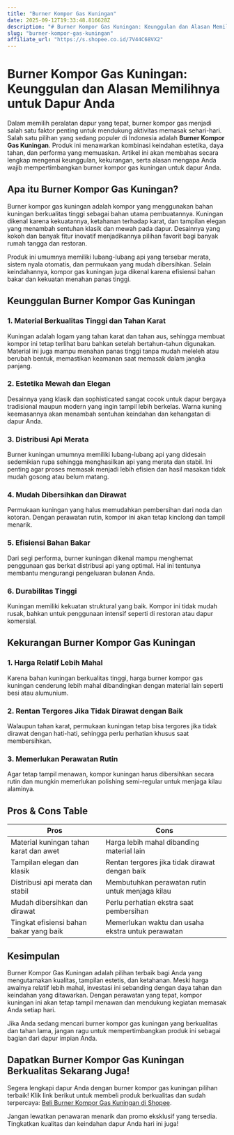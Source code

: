 ```yaml
---
title: "Burner Kompor Gas Kuningan"
date: 2025-09-12T19:33:48.816628Z
description: "# Burner Kompor Gas Kuningan: Keunggulan dan Alasan Memilihnya untuk Dapur Anda..."
slug: "burner-kompor-gas-kuningan"
affiliate_url: "https://s.shopee.co.id/7V44C68VX2"
---
```

# Burner Kompor Gas Kuningan: Keunggulan dan Alasan Memilihnya untuk Dapur Anda

Dalam memilih peralatan dapur yang tepat, burner kompor gas menjadi salah satu faktor penting untuk mendukung aktivitas memasak sehari-hari. Salah satu pilihan yang sedang populer di Indonesia adalah **Burner Kompor Gas Kuningan**. Produk ini menawarkan kombinasi keindahan estetika, daya tahan, dan performa yang memuaskan. Artikel ini akan membahas secara lengkap mengenai keunggulan, kekurangan, serta alasan mengapa Anda wajib mempertimbangkan burner kompor gas kuningan untuk dapur Anda.

## Apa itu Burner Kompor Gas Kuningan?

Burner kompor gas kuningan adalah kompor yang menggunakan bahan kuningan berkualitas tinggi sebagai bahan utama pembuatannya. Kuningan dikenal karena kekuatannya, ketahanan terhadap karat, dan tampilan elegan yang menambah sentuhan klasik dan mewah pada dapur. Desainnya yang kokoh dan banyak fitur inovatif menjadikannya pilihan favorit bagi banyak rumah tangga dan restoran.

Produk ini umumnya memiliki lubang-lubang api yang tersebar merata, sistem nyala otomatis, dan permukaan yang mudah dibersihkan. Selain keindahannya, kompor gas kuningan juga dikenal karena efisiensi bahan bakar dan kekuatan menahan panas tinggi.

## Keunggulan Burner Kompor Gas Kuningan

### 1. Material Berkualitas Tinggi dan Tahan Karat

Kuningan adalah logam yang tahan karat dan tahan aus, sehingga membuat kompor ini tetap terlihat baru bahkan setelah bertahun-tahun digunakan. Material ini juga mampu menahan panas tinggi tanpa mudah meleleh atau berubah bentuk, memastikan keamanan saat memasak dalam jangka panjang.

### 2. Estetika Mewah dan Elegan

Desainnya yang klasik dan sophisticated sangat cocok untuk dapur bergaya tradisional maupun modern yang ingin tampil lebih berkelas. Warna kuning keemasannya akan menambah sentuhan keindahan dan kehangatan di dapur Anda.

### 3. Distribusi Api Merata

Burner kuningan umumnya memiliki lubang-lubang api yang didesain sedemikian rupa sehingga menghasilkan api yang merata dan stabil. Ini penting agar proses memasak menjadi lebih efisien dan hasil masakan tidak mudah gosong atau belum matang.

### 4. Mudah Dibersihkan dan Dirawat

Permukaan kuningan yang halus memudahkan pembersihan dari noda dan kotoran. Dengan perawatan rutin, kompor ini akan tetap kinclong dan tampil menarik.

### 5. Efisiensi Bahan Bakar

Dari segi performa, burner kuningan dikenal mampu menghemat penggunaan gas berkat distribusi api yang optimal. Hal ini tentunya membantu mengurangi pengeluaran bulanan Anda.

### 6. Durabilitas Tinggi

Kuningan memiliki kekuatan struktural yang baik. Kompor ini tidak mudah rusak, bahkan untuk penggunaan intensif seperti di restoran atau dapur komersial.

## Kekurangan Burner Kompor Gas Kuningan

### 1. Harga Relatif Lebih Mahal

Karena bahan kuningan berkualitas tinggi, harga burner kompor gas kuningan cenderung lebih mahal dibandingkan dengan material lain seperti besi atau alumunium.

### 2. Rentan Tergores Jika Tidak Dirawat dengan Baik

Walaupun tahan karat, permukaan kuningan tetap bisa tergores jika tidak dirawat dengan hati-hati, sehingga perlu perhatian khusus saat membersihkan.

### 3. Memerlukan Perawatan Rutin

Agar tetap tampil menawan, kompor kuningan harus dibersihkan secara rutin dan mungkin memerlukan polishing semi-regular untuk menjaga kilau alaminya.

## Pros & Cons Table

| Pros                                              | Cons                                              |
|---------------------------------------------------|---------------------------------------------------|
| Material kuningan tahan karat dan awet           | Harga lebih mahal dibanding material lain       |
| Tampilan elegan dan klasik                       | Rentan tergores jika tidak dirawat dengan baik |
| Distribusi api merata dan stabil                  | Membutuhkan perawatan rutin untuk menjaga kilau |
| Mudah dibersihkan dan dirawat                     | Perlu perhatian ekstra saat pembersihan        |
| Tingkat efisiensi bahan bakar yang baik          | Memerlukan waktu dan usaha ekstra untuk perawatan |

## Kesimpulan

Burner Kompor Gas Kuningan adalah pilihan terbaik bagi Anda yang mengutamakan kualitas, tampilan estetis, dan ketahanan. Meski harga awalnya relatif lebih mahal, investasi ini sebanding dengan daya tahan dan keindahan yang ditawarkan. Dengan perawatan yang tepat, kompor kuningan ini akan tetap tampil menawan dan mendukung kegiatan memasak Anda setiap hari.

Jika Anda sedang mencari burner kompor gas kuningan yang berkualitas dan tahan lama, jangan ragu untuk mempertimbangkan produk ini sebagai bagian dari dapur impian Anda.

## Dapatkan Burner Kompor Gas Kuningan Berkualitas Sekarang Juga!

Segera lengkapi dapur Anda dengan burner kompor gas kuningan pilihan terbaik! Klik link berikut untuk membeli produk berkualitas dan sudah terpercaya: [Beli Burner Kompor Gas Kuningan di Shopee](https://s.shopee.co.id/7V44C68VX2).

Jangan lewatkan penawaran menarik dan promo eksklusif yang tersedia. Tingkatkan kualitas dan keindahan dapur Anda hari ini juga!